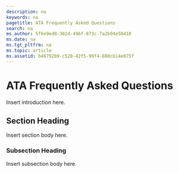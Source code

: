 ```yaml
---
description: na
keywords: na
pagetitle: ATA Frequently Asked Questions
search: na
ms.author: 5f6e9ed0-302d-496f-873c-7a2b94e50410
ms.date: na
ms.tgt_pltfrm: na
ms.topic: article
ms.assetid: b46792b9-c528-42f5-99f4-880cb14e075f
---
```

# ATA Frequently Asked Questions
Insert introduction here.

## Section Heading
Insert section body here.

### Subsection Heading
Insert subsection body here.

